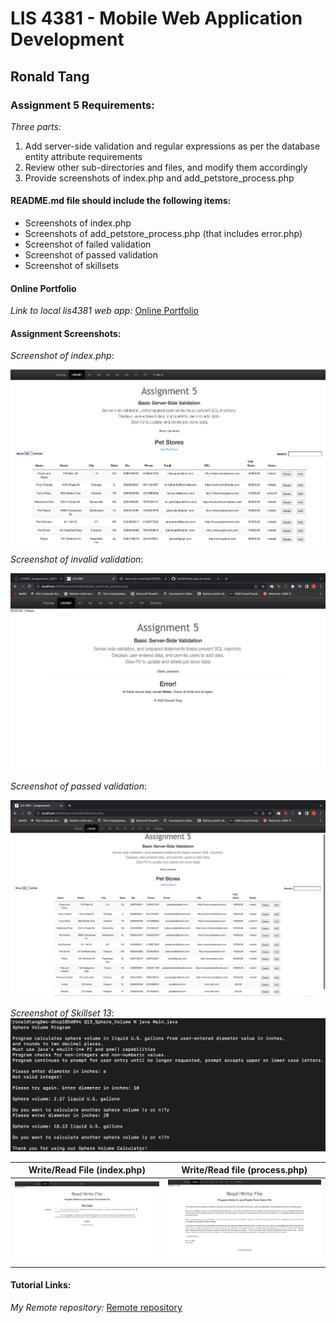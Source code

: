 # LIS 4381 - Mobile Web Application Development

## Ronald Tang

### Assignment 5 Requirements:

*Three parts:*

1. Add server-side validation and regular expressions as per the database entity attribute requirements
2. Review other sub-directories and files, and modify them accordingly
3. Provide screenshots of index.php and add_petstore_process.php

#### README.md file should include the following items:

* Screenshots of index.php
* Screenshots of add_petstore_process.php (that includes error.php)
* Screenshot of failed validation
* Screenshot of passed validation
* Screenshot of skillsets

#### Online Portfolio
*Link to local lis4381 web app:*
[Online Portfolio](http://localhost:8080/repos/lis4381/index.php "Online Portfolio")

#### Assignment Screenshots:

*Screenshot of index.php*:

![index.php Screenshot](img/index.png)

*Screenshot of invalid validation*:

![Invalid Validation Screenshot](img/Failed_validation.png)

*Screenshot of passed validation*:

![Passed validation Screenshot](img/Passed_validation.png)

*Screenshot of Skillset 13*:
![Sphere and Volume Calculator](img/Sphere_volume.png)

| Write/Read File (index.php) | Write/Read file (process.php) |
| ---------- | ---------- |
| ![Write/Read File (index.php)](img/Read_index.png) | ![Write/Read file (process.php)](img/Read_process.png) |

#### Tutorial Links:

*My Remote repository:*
[Remote repository](https://bitbucket.org/ronaldtang1/lis4381/ "Remote repository")
